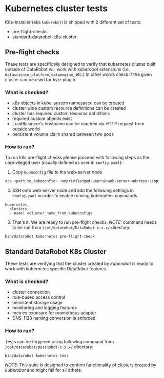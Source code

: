 # Kubernetes cluster tests

K8s-installer (aka `kuberobot`) is shipped with 2 different set of tests:
- pre-flight-checks
- standard-datarobot-k8s-cluster

## Pre-flight checks
These tests are specifically designed to verify that kubernetes cluster built outside of DataRobot will work with kuberobot extensions (i.e. `datascience_platform`, `dataengine`, etc.)
In other words check if the given cluster can be used for `byoc` plugin.

### What is checked?
- k8s objects in kube-system namespace can be created
- cluster wide custom resource definitions can be created
- cluster has required custom resource definitions
- required custom objects exist
- LoadBalancer's hostname can be reached via HTTP request from outside world
- persistent volume claim shared between two pods

### How to run?
To run k8s pre-flight checks please proceed with following steps as the unprivileged user (usually defined as user in `config.yaml`):
1. Copy `kubeconfig` file to the web-server node 
```bash
scp <path_to_kubeconfig> <unpriviledged-user>@<web-server-address>:/opt/datarobot/DataRobot-x.x.x
```
2. SSH onto web-server node and add the following settings in `config.yaml` in order to enable running kubernetes commands
```
kubernetes:
  clusters:
  - name: <cluster_name_from_kubeconfig>
```
3. That's it. We are ready to run pre-flight checks.
_NOTE:_ command needs to be run from `/opt/datarobot/DataRobot-x.x.x/` directory:
```bash
bin/datarobot kubernetes pre-flight-check
```

## Standard DataRobot K8s Cluster
These tests are verifying that the cluster created by _kuberobot_ is ready to work with kubernetes specific DataRobot features.

### What is checked?
- cluster connection
- role-based access control
- persistent storage usage
- monitoring and logging features
- metrics exposure for prometheus adapter
- DNS-1123 naming conversion is enforced

### How to run?
Tests can be triggered using following command from `/opt/datarobot/DataRobot-x.x.x/` directory:
```bash
bin/datarobot kubernetes test
```
_NOTE:_ This suite is designed to confirm functionality of clusters created by _kuberobot_ and might fail for all others.
